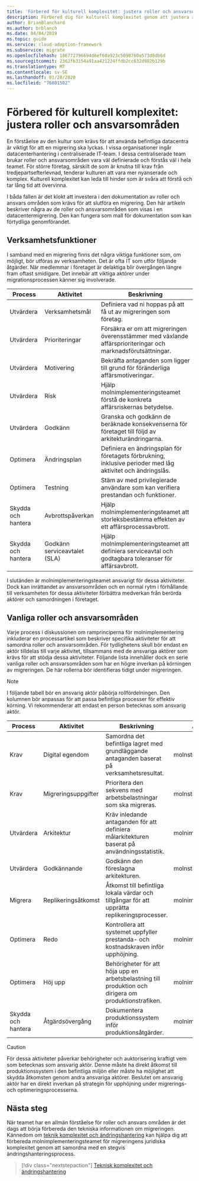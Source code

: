 ```yaml
---
title: 'Förbered för kulturell komplexitet: justera roller och ansvarsområden'
description: Förbered dig för kulturell komplexitet genom att justera roller och ansvars områden.
author: BrianBlanchard
ms.author: brblanch
ms.date: 04/04/2019
ms.topic: guide
ms.service: cloud-adoption-framework
ms.subservice: migrate
ms.openlocfilehash: 186772796694d6ef60a923c5098760a573d8db6d
ms.sourcegitcommit: 2362fb3154a91aa421224ffdb2cc632d982b129b
ms.translationtype: MT
ms.contentlocale: sv-SE
ms.lasthandoff: 01/28/2020
ms.locfileid: "76801502"
---
```

# <a name="prepare-for-cultural-complexity-aligning-roles-and-responsibilities"></a>Förbered för kulturell komplexitet: justera roller och ansvarsområden

En förståelse av den kultur som krävs för att använda befintliga datacentra är viktigt för att en migrering ska lyckas. I vissa organisationer ingår datacenterhantering i centraliserade IT-team. I dessa centraliserade team brukar roller och ansvarsområden vara väl definierade och förstås väl i hela teamet. För större företag, särskilt de som är knutna till krav från tredjepartsefterlevnad, tenderar kulturen att vara mer nyanserade och komplex. Kulturell komplexitet kan leda till hinder som är svåra att förstå och tar lång tid att övervinna.

I båda fallen är det klokt att investera i den dokumentation av roller och ansvars områden som krävs för att slutföra en migrering. Den här artikeln beskriver några av de roller och ansvarsområden som visas i en datacentermigrering. Den kan fungera som mall för dokumentation som kan förtydliga genomförandet.

## <a name="business-functions"></a>Verksamhetsfunktioner

I samband med en migrering finns det några viktiga funktioner som, om möjligt, bör utföras av verksamheten. Det är ofta IT som utför följande åtgärder. När medlemmar i företaget är delaktiga blir övergången längre fram oftast smidigare. Det innebär att viktiga aktörer under migrationsprocessen känner sig involverade.

| Process | Aktivitet | Beskrivning |
|---------|---------|---------|
| Utvärdera | Verksamhetsmål | Definiera vad ni hoppas på att få ut av migreringen som företag. |
| Utvärdera | Prioriteringar | Försäkra er om att migreringen överensstämmer med växlande affärsprioriteringar och marknadsförutsättningar. |
| Utvärdera | Motivering | Bekräfta antaganden som ligger till grund för föränderliga affärsmotiveringar. |
| Utvärdera | Risk | Hjälp molnimplementeringsteamet förstå de konkreta affärsriskernas betydelse. |
| Utvärdera | Godkänn | Granska och godkänn de beräknade konsekvenserna för företaget till följd av arkitekturändringarna. |
| Optimera | Ändringsplan | Definiera en ändringsplan för företagets förbrukning, inklusive perioder med låg aktivitet och ändringslås. |
| Optimera | Testning | Stäm av med privilegierade användare som kan verifiera prestandan och funktioner. |
| Skydda och hantera | Avbrottspåverkan | Hjälp molnimplementeringsteamet att storleksbestämma effekten av ett affärsprocessavbrott. |
| Skydda och hantera | Godkänn serviceavtalet (SLA) | Hjälp molnimplementeringsteamet att definiera serviceavtal och godtagbara toleranser för affärsavbrott. |

I slutänden är molnimplementeringsteamet ansvarigt för dessa aktiviteter. Dock kan inrättandet av ansvarsområden och en normal rytm i förhållande till verksamheten för dessa aktiviteter förbättra medverkan från berörda aktörer och samordningen i företaget.

## <a name="common-roles-and-responsibilities"></a>Vanliga roller och ansvarsområden

Varje process i diskussionen om ramprinciperna för molnimplementering inkluderar en processartikel som beskriver specifika aktiviteter för att samordna roller och ansvarsområden. För tydlighetens skull bör endast en aktör tilldelas till varje aktivitet, tillsammans med de ansvariga aktörer som krävs för att stödja dessa aktiviteter. Följande lista innehåller dock en serie vanliga roller och ansvarsområden som har en högre inverkan på körningen av migreringen. De här rollerna bör identifieras tidigt under migreringen.

> [!NOTE]
> I följande tabell bör en ansvarig aktör påbörja rollfördelningen. Den kolumnen bör anpassas för att passa befintliga processer för effektiv körning. Vi rekommenderar att endast en person betecknas som ansvarig aktör.

| Process | Aktivitet | Beskrivning | Ansvarig aktör |
|---------|---------|---------|---------|
| Krav | Digital egendom | Samordna det befintliga lagret med grundläggande antaganden baserat på verksamhetsresultat. | molnstrategiteamet |
| Krav | Migreringsuppgifter | Prioritera den sekvens med arbetsbelastningar som ska migreras. | molnstrategiteamet |
| Utvärdera | Arkitektur | Kräv inledande antaganden för att definiera målarkitekturen baserat på användningsstatistik. | molnimplementeringsteamet |
| Utvärdera | Godkännande | Godkänn den föreslagna arkitekturen. | molnstrategiteamet |
| Migrera | Replikeringsåtkomst | Åtkomst till befintliga lokala värdar och tillgångar för att upprätta replikeringsprocesser. | molnimplementeringsteamet |
| Optimera | Redo | Kontrollera att systemet uppfyller prestanda- och kostnadskraven inför upphöjning. | molnimplementeringsteamet |
| Optimera | Höj upp | Behörigheter för att höja upp en arbetsbelastning till produktion och dirigera om produktionstrafiken. | molnimplementeringsteamet |
| Skydda och hantera | Åtgärdsövergång | Dokumentera produktionssystem inför produktionsåtgärder. | molnimplementeringsteamet |

> [!CAUTION]
> För dessa aktiviteter påverkar behörigheter och auktorisering kraftigt vem som betecknas som ansvarig aktör. Denne måste ha direkt åtkomst till produktionssystem i den befintliga miljön eller måste ha möjlighet att skydda åtkomsten genom andra ansvariga aktörer. Beslutet om ansvarig aktör har en direkt inverkan på strategin för upphöjning under migrerings- och optimeringsprocesserna.

## <a name="next-steps"></a>Nästa steg

När teamet har en allmän förståelse för roller och ansvars områden är det dags att börja förbereda den tekniska informationen om migreringen. Kännedom om [teknik komplexitet och ändringshantering](./technical-complexity.md) kan hjälpa dig att förbereda molnimplementeringsteamet för migreringens juridiska komplexitet genom att samordna med en stegvis ändringshanteringsprocess.

> [!div class="nextstepaction"]
> [Teknisk komplexitet och ändringshantering](./technical-complexity.md)
